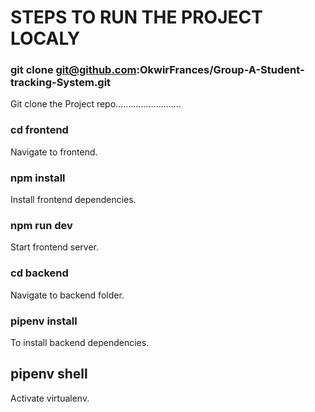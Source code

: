 # STEPS TO RUN THE PROJECT LOCALY

### git clone git@github.com:OkwirFrances/Group-A-Student-tracking-System.git 
Git clone the Project repo..........................

### cd frontend
Navigate to frontend.

### npm install
Install  frontend dependencies.
### npm run dev
Start frontend server.

### cd backend
Navigate to backend folder.

### pipenv install
To install backend dependencies.
## pipenv shell
Activate virtualenv.
